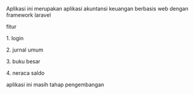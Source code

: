 <p> Aplikasi ini merupakan aplikasi akuntansi keuangan berbasis web dengan framework laravel</p>
<p></p>
<p></p>
<p>fitur</p>
<p>1. login</p>
<p>2. jurnal umum</p>
<p>3. buku besar</p>
<p>4. neraca saldo</p>
<p></p>
<p>aplikasi ini masih tahap pengembangan</p>
